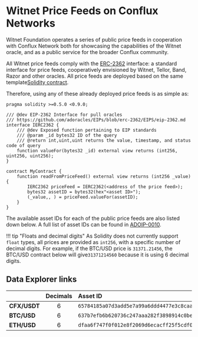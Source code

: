 # Witnet Price Feeds on Conflux Networks

Witnet Foundation operates a series of public price feeds in cooperation with Conflux Network both for showcasing the
capabilities of the Witnet oracle, and as a public service for the broader Conflux community.

All Witnet price feeds comply with the [ERC-2362] interface: a standard interface for price feeds, cooperatively
envisioned by Witnet, Tellor, Band, Razor and other oracles. All price feeds are deployed based on the same template[Solidity contract](https://github.com/witnet/witnet-price-feed-examples/blob/master/contracts/ERC2362PriceFeed.sol).

Therefore, using any of these already deployed price feeds is as simple as:

```solidity
pragma solidity >=0.5.0 <0.9.0;

/// @dev EIP-2362 Interface for pull oracles
/// https://github.com/adoracles/EIPs/blob/erc-2362/EIPS/eip-2362.md
interface IERC2362 {
	/// @dev Exposed function pertaining to EIP standards
	/// @param _id bytes32 ID of the query
	/// @return int,uint,uint returns the value, timestamp, and status code of query
	function valueFor(bytes32 _id) external view returns (int256, uint256, uint256);
}

contract MyContract {
    function readFromPriceFeed() external view returns (int256 _value) {
        IERC2362 priceFeed = IERC2362(<address of the price feed>);
        bytes32 assetID = bytes32(hex"<asset ID>");
        (_value,, ) = priceFeed.valueFor(assetID);
    }
}
``` 

The available asset IDs for each of the public price feeds are also listed down below. A full list of asset IDs can
be found in [ADOIP-0010].

!!! tip "Floats and decimal digits"
    As Solidity does not currently support `float` types, all prices are provided as `int256`, with a specific number
    of decimal digits. For example, if the BTC/USD price is `31371.21456`, the BTC/USD contract below will give`31371214560` because it is using 6 decimal digits.

## Data Explorer links

|              | Decimals | Asset ID | Conflux.Testnet | Conflux.Mainnet |
| ------------ | :------: | :------- | :-------------- | :-------------- |
| **CFX/USDT** | 6 | `65784185a07d3add5e7a99a6ddd4477e3c8caad717bac3ba3c3361d99a978c29` | [`0x89e0b86eEC97Bc24F44e3eB206b22b235Db58C1E`](https://feeds.witnet.io/feeds/conflux-testnet_cfx-usdt_6) | Stay tuned!
| **BTC/USD**  | 6 | `637b7efb6b620736c247aaa282f3898914c0bef6c12faff0d3fe9d4bea783020` | [`0x8D8f26d4632A8d985618Ae60569C93f3a57009Da`](https://feeds.witnet.io/feeds/conflux-testnet_btc-usd_6) | Stay tuned!
| **ETH/USD**  | 6 | `dfaa6f747f0f012e8f2069d6ecacff25f5cdf0258702051747439949737fc0b5` | [`0x8fe2d6e0984fc65Ad68726A74d822881282A30A0`](https://feeds.witnet.io/feeds/conflux-testnet_eth-usd_6) | Stay tuned!

[ERC-2362]: https://github.com/adoracles/ado-contracts/blob/master/contracts/interfaces/IERC2362.sol
[ADOIP-0010]: https://github.com/adoracles/ADOIPs/blob/main/adoip-0010.md#registered-ids
